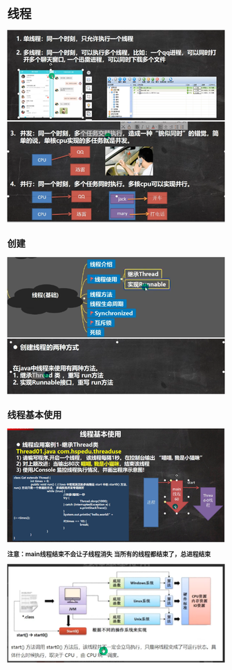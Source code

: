 # 线程
![输入图片说明](/imgs/2024-07-20/QUDf60ZsZ50JczHh.png)
![输入图片说明](/imgs/2024-07-20/immG6YzZIfaPzJUN.png)

## 创建
![输入图片说明](/imgs/2024-07-20/uy8tuM6ZY32dllxU.png)
![输入图片说明](/imgs/2024-07-20/ceQCCuzBdTiuKwhV.png)

## 线程基本使用
![输入图片说明](/imgs/2024-07-20/LvKnwLrpeY22mjQh.png)

**注意：main线程结束不会让子线程消失**
**当所有的线程都结束了，总进程结束**

![输入图片说明](/imgs/2024-07-20/WicF8FfnyBRdHgtv.png)
<!--stackedit_data:
eyJoaXN0b3J5IjpbLTM0MDEzMjkzMSwtMTYzNDEyODc0Miw3OT
g3NDY5MTYsNjczMjEwNDI2XX0=
-->